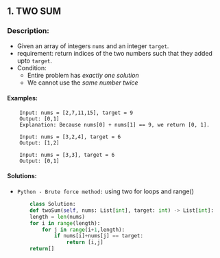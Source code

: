 ## 1. TWO SUM

### Description:
- Given an array of integers `nums` and an integer `target`.
- requirement: return indices of the two numbers such that they added upto `target`.
- Condition:
    - Entire problem has *exactly one solution*
    - We cannot use the *same number twice*


#### Examples:

```
    Input: nums = [2,7,11,15], target = 9
    Output: [0,1]
    Explanation: Because nums[0] + nums[1] == 9, we return [0, 1].

    Input: nums = [3,2,4], target = 6
    Output: [1,2]

    Input: nums = [3,3], target = 6
    Output: [0,1]
```

#### Solutions:

- `Python - Brute force method:` using two for loops and range()

    ```py
        class Solution:
        def twoSum(self, nums: List[int], target: int) -> List[int]:
        length = len(nums)
        for i in range(length):
            for j in range(i+1,length):
                if nums[i]+nums[j] == target:
                    return [i,j]
        return[]
    ```

